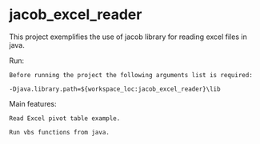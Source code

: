 jacob_excel_reader
==================

This project exemplifies the use of jacob library for reading excel files in java.

Run:

    Before running the project the following arguments list is required: 

    -Djava.library.path=${workspace_loc:jacob_excel_reader}\lib
    
    
Main features: 
    
    Read Excel pivot table example. 
    
    Run vbs functions from java.
    

    


